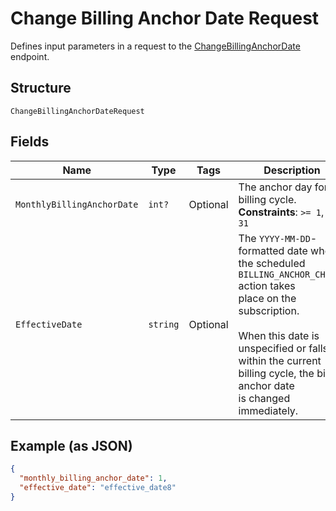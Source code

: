 
# Change Billing Anchor Date Request

Defines input parameters in a request to the
[ChangeBillingAnchorDate](../../doc/api/subscriptions.md#change-billing-anchor-date) endpoint.

## Structure

`ChangeBillingAnchorDateRequest`

## Fields

| Name | Type | Tags | Description |
|  --- | --- | --- | --- |
| `MonthlyBillingAnchorDate` | `int?` | Optional | The anchor day for the billing cycle.<br>**Constraints**: `>= 1`, `<= 31` |
| `EffectiveDate` | `string` | Optional | The `YYYY-MM-DD`-formatted date when the scheduled `BILLING_ANCHOR_CHANGE` action takes<br>place on the subscription.<br><br>When this date is unspecified or falls within the current billing cycle, the billing anchor date<br>is changed immediately. |

## Example (as JSON)

```json
{
  "monthly_billing_anchor_date": 1,
  "effective_date": "effective_date8"
}
```

